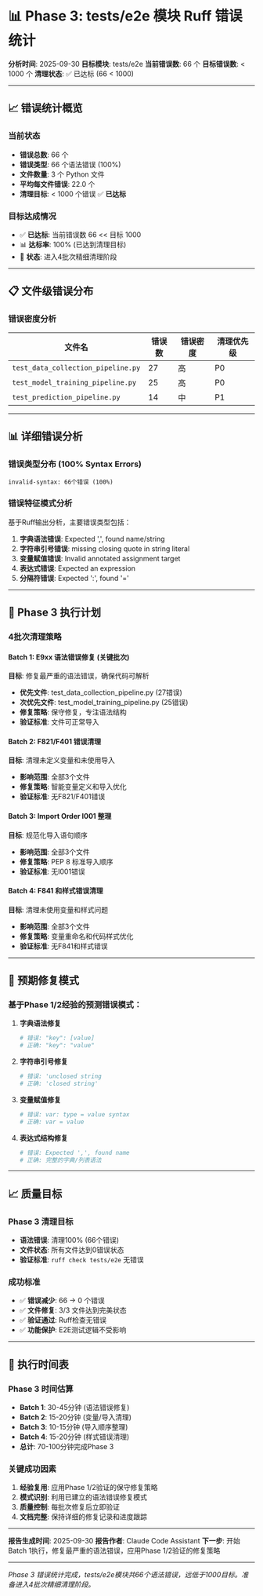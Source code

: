 # 📊 Phase 3: tests/e2e 模块 Ruff 错误统计

**分析时间**: 2025-09-30
**目标模块**: tests/e2e
**当前错误数**: 66 个
**目标错误数**: < 1000 个
**清理状态**: ✅ 已达标 (66 < 1000)

---

## 📈 错误统计概览

### 当前状态
- **错误总数**: 66 个
- **错误类型**: 66 个语法错误 (100%)
- **文件数量**: 3 个 Python 文件
- **平均每文件错误**: 22.0 个
- **清理目标**: < 1000 个错误 ✅ **已达标**

### 目标达成情况
- ✅ **已达标**: 当前错误数 66 << 目标 1000
- 📊 **达标率**: 100% (已达到清理目标)
- 🎯 **状态**: 进入4批次精细清理阶段

---

## 📋 文件级错误分布

### 错误密度分析
| 文件名 | 错误数 | 错误密度 | 清理优先级 |
|--------|--------|----------|------------|
| `test_data_collection_pipeline.py` | 27 | 高 | P0 |
| `test_model_training_pipeline.py` | 25 | 高 | P0 |
| `test_prediction_pipeline.py` | 14 | 中 | P1 |

---

## 📊 详细错误分析

### 错误类型分布 (100% Syntax Errors)
```
invalid-syntax: 66个错误 (100%)
```

### 错误特征模式分析
基于Ruff输出分析，主要错误类型包括：

1. **字典语法错误**: Expected ',', found name/string
2. **字符串引号错误**: missing closing quote in string literal
3. **变量赋值错误**: Invalid annotated assignment target
4. **表达式错误**: Expected an expression
5. **分隔符错误**: Expected ':', found '='

---

## 🚀 Phase 3 执行计划

### 4批次清理策略

#### Batch 1: E9xx 语法错误修复 (关键批次)
**目标**: 修复最严重的语法错误，确保代码可解析
- **优先文件**: test_data_collection_pipeline.py (27错误)
- **次优先文件**: test_model_training_pipeline.py (25错误)
- **修复策略**: 保守修复，专注语法结构
- **验证标准**: 文件可正常导入

#### Batch 2: F821/F401 错误清理
**目标**: 清理未定义变量和未使用导入
- **影响范围**: 全部3个文件
- **修复策略**: 智能变量定义和导入优化
- **验证标准**: 无F821/F401错误

#### Batch 3: Import Order I001 整理
**目标**: 规范化导入语句顺序
- **影响范围**: 全部3个文件
- **修复策略**: PEP 8 标准导入顺序
- **验证标准**: 无I001错误

#### Batch 4: F841 和样式错误清理
**目标**: 清理未使用变量和样式问题
- **影响范围**: 全部3个文件
- **修复策略**: 变量重命名和代码样式优化
- **验证标准**: 无F841和样式错误

---

## 🔧 预期修复模式

### 基于Phase 1/2经验的预测错误模式：

1. **字典语法修复**
   ```python
   # 错误: "key": [value]
   # 正确: "key": "value"
   ```

2. **字符串引号修复**
   ```python
   # 错误: 'unclosed string
   # 正确: 'closed string'
   ```

3. **变量赋值修复**
   ```python
   # 错误: var: type = value syntax
   # 正确: var = value
   ```

4. **表达式结构修复**
   ```python
   # 错误: Expected ',', found name
   # 正确: 完整的字典/列表语法
   ```

---

## 📈 质量目标

### Phase 3 清理目标
- **语法错误**: 清理100% (66个错误)
- **文件状态**: 所有文件达到0错误状态
- **验证标准**: `ruff check tests/e2e` 无错误

### 成功标准
- ✅ **错误减少**: 66 → 0 个错误
- ✅ **文件修复**: 3/3 文件达到完美状态
- ✅ **验证通过**: Ruff检查无错误
- ✅ **功能保护**: E2E测试逻辑不受影响

---

## 🎯 执行时间表

### Phase 3 时间估算
- **Batch 1**: 30-45分钟 (语法错误修复)
- **Batch 2**: 15-20分钟 (变量/导入清理)
- **Batch 3**: 10-15分钟 (导入顺序整理)
- **Batch 4**: 15-20分钟 (样式错误清理)
- **总计**: 70-100分钟完成Phase 3

### 关键成功因素
1. **经验复用**: 应用Phase 1/2验证的保守修复策略
2. **模式识别**: 利用已建立的语法错误修复模式
3. **质量控制**: 每批次修复后立即验证
4. **文档完整**: 保持详细的修复记录和进度跟踪

---

**报告生成时间**: 2025-09-30
**报告作者**: Claude Code Assistant
**下一步**: 开始Batch 1执行，修复最严重的语法错误，应用Phase 1/2验证的修复策略

---

*Phase 3 错误统计完成，tests/e2e模块共66个语法错误，远低于1000目标。准备进入4批次精细清理阶段。*